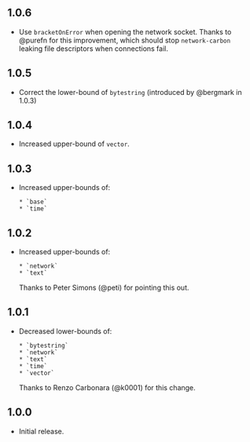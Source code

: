 ## 1.0.6

* Use `bracketOnError` when opening the network socket. Thanks to @purefn
  for this improvement, which should stop `network-carbon` leaking file
  descriptors when connections fail.

## 1.0.5

* Correct the lower-bound of `bytestring` (introduced by @bergmark in 1.0.3)

## 1.0.4

* Increased upper-bound of `vector`.

## 1.0.3

* Increased upper-bounds of:

      * `base`
      * `time`


## 1.0.2

* Increased upper-bounds of:

      * `network`
      * `text`

  Thanks to Peter Simons (@peti) for pointing this out.


## 1.0.1

* Decreased lower-bounds of:

      * `bytestring`
      * `network`
      * `text`
      * `time`
      * `vector`

  Thanks to Renzo Carbonara (@k0001) for this change.


## 1.0.0

* Initial release.
